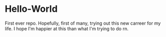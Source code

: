 # Hello-World
First ever repo. Hopefully, first of many, trying out this new carreer for my life. I hope I'm happier at this than what I'm trying to do rn.

